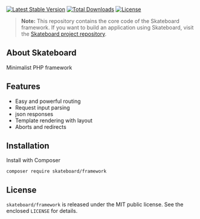 [![Latest Stable Version](https://poser.pugx.org/skateboard/framework/v/stable)](https://packagist.org/packages/skateboard/framework) [![Total Downloads](https://poser.pugx.org/skateboard/framework/downloads)](https://packagist.org/packages/skateboard/framework) [![License](https://poser.pugx.org/skateboard/framework/license)](https://packagist.org/packages/skateboard/framework)

> **Note:** This repository contains the core code of the Skateboard framework. If you want to build an application using Skateboard, visit the [Skateboard project repository](https://github.com/OneSheep/skateboard).

## About Skateboard

Minimalist PHP framework

## Features

- Easy and powerful routing
- Request input parsing
- json responses
- Template rendering with layout
- Aborts and redirects

## Installation

Install with Composer

```
composer require skateboard/framework
```

## License

`skateboard/framework` is released under the MIT public license. See the enclosed `LICENSE` for details.
